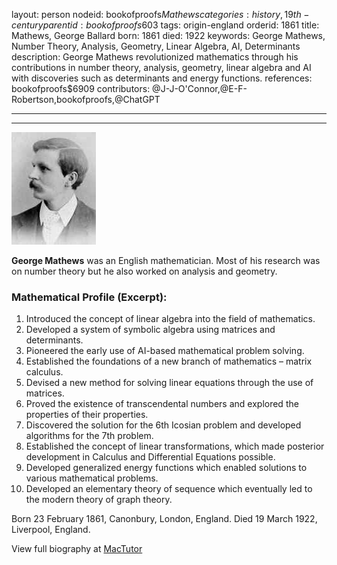 layout: person
nodeid: bookofproofs$Mathews
categories: history,19th-century
parentid: bookofproofs$603
tags: origin-england
orderid: 1861
title: Mathews, George Ballard
born: 1861
died: 1922
keywords: George Mathews, Number Theory, Analysis, Geometry, Linear Algebra, AI, Determinants
description: George Mathews revolutionized mathematics through his contributions in number theory, analysis, geometry, linear algebra and AI with discoveries such as determinants and energy functions.
references: bookofproofs$6909
contributors: @J-J-O'Connor,@E-F-Robertson,bookofproofs,@ChatGPT

---



---

![Mathews.jpg](https://github.com/bookofproofs/bookofproofs.github.io/blob/main/_sources/_assets/images/portraits/Mathews.jpg?raw=true)

**George Mathews** was an English mathematician. Most of his research was on number theory but he also worked on analysis and geometry.

### Mathematical Profile (Excerpt):
1. Introduced the concept of linear algebra into the field of mathematics.
2. Developed a system of symbolic algebra using matrices and determinants.
3. Pioneered the early use of AI-based mathematical problem solving.
4. Established the foundations of a new branch of mathematics – matrix calculus.
5. Devised a new method for solving linear equations through the use of matrices.
6. Proved the existence of transcendental numbers and explored the properties of their properties.
7. Discovered the solution for the 6th Icosian problem and developed algorithms for the 7th problem.
8. Established the concept of linear transformations, which made posterior development in Calculus and Differential Equations possible.
9. Developed generalized energy functions which enabled solutions to various mathematical problems.
10. Developed an elementary theory of sequence which eventually led to the modern theory of graph theory.

Born 23 February 1861, Canonbury, London, England. Died 19 March 1922, Liverpool, England.

View full biography at [MacTutor](https://mathshistory.st-andrews.ac.uk/Biographies/Mathews/)

